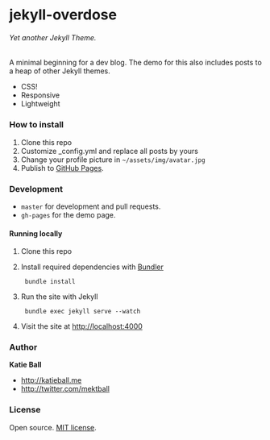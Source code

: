 jekyll-overdose
===============

###### Yet another Jekyll Theme.

A minimal beginning for a dev blog. The demo for this also includes posts to a heap of other Jekyll themes.

- CSS!
- Responsive
- Lightweight 

### How to install

1. Clone this repo
2. Customize \_config.yml and replace all posts by yours
3. Change your profile picture in `~/assets/img/avatar.jpg`
3. Publish to [GitHub Pages](https://help.github.com/articles/using-jekyll-with-pages).


### Development

- `master` for development and pull requests.
- `gh-pages` for the demo page.


#### Running locally

1. Clone this repo
2. Install required dependencies with [Bundler](http://bundler.io/)

        bundle install
3. Run the site with Jekyll

        bundle exec jekyll serve --watch
4. Visit the site at [http://localhost:4000](http://localhost:4000)


### Author

**Katie Ball**
- <http://katieball.me>
- <http://twitter.com/mektball>

### License

Open source. [MIT license](http://opensource.org/licenses/MIT).



